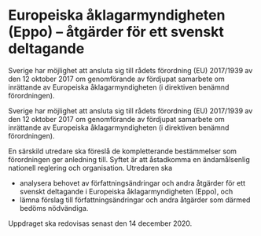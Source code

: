 # Europeiska åklagarmyndigheten (Eppo) – åtgärder för ett svenskt deltagande

Sverige har möjlighet att ansluta sig till rådets förordning (EU) 2017/1939 av den 12 oktober 2017 om genomförande av fördjupat samarbete om inrättande av Europeiska åklagarmyndigheten (i direktiven benämnd förordningen).

Sverige har möjlighet att ansluta sig till rådets förordning (EU) 2017/1939 av den 12 oktober 2017 om genomförande av fördjupat samarbete om inrättande av Europeiska åklagarmyndigheten (i direktiven benämnd förordningen).

En särskild utredare ska föreslå de kompletterande bestämmelser som förordningen ger anledning till. Syftet är att åstadkomma en ändamålsenlig nationell reglering och organisation. Utredaren ska

* analysera behovet av författningsändringar och andra åtgärder för ett svenskt deltagande i Europeiska åklagarmyndigheten (Eppo), och
* lämna förslag till författningsändringar och andra åtgärder som därmed bedöms nödvändiga.

Uppdraget ska redovisas senast den 14 december 2020.
